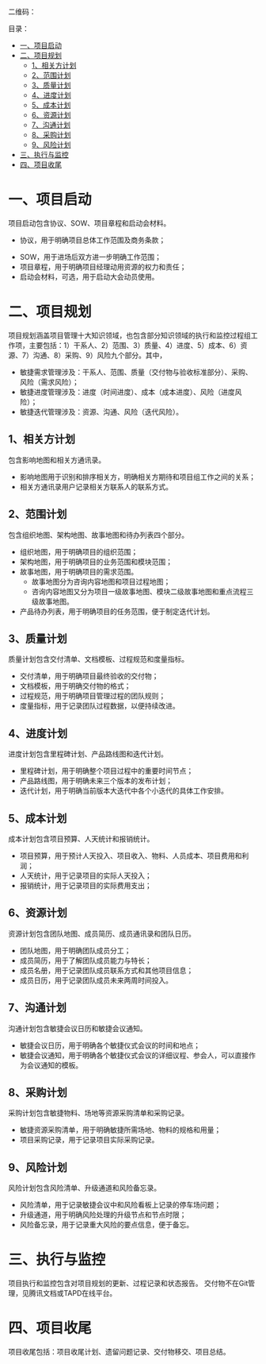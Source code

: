 二维码：

目录：
- [一、项目启动](#一项目启动)
- [二、项目规划](#二项目规划)
  - [1、相关方计划](#1相关方计划)
  - [2、范围计划](#2范围计划)
  - [3、质量计划](#3质量计划)
  - [4、进度计划](#4进度计划)
  - [5、成本计划](#5成本计划)
  - [6、资源计划](#6资源计划)
  - [7、沟通计划](#7沟通计划)
  - [8、采购计划](#8采购计划)
  - [9、风险计划](#9风险计划)
- [三、执行与监控](#三执行与监控)
- [四、项目收尾](#四项目收尾)

# 一、项目启动
项目启动包含协议、SOW、项目章程和启动会材料。
- 协议，用于明确项目总体工作范围及商务条款；
* SOW，用于进场后双方进一步明确工作范围；
* 项目章程，用于明确项目经理动用资源的权力和责任；
* 启动会材料，可选，用于启动大会动员使用。

# 二、项目规划
项目规划涵盖项目管理十大知识领域，也包含部分知识领域的执行和监控过程组工作项，主要包括：1）干系人、2）范围、3）质量、4）进度、5）成本、6）资源、7）沟通、8）采购、9）风险九个部分。其中，
- 敏捷需求管理涉及：干系人、范围、质量（交付物与验收标准部分）、采购、风险（需求风险）；
- 敏捷进度管理涉及：进度（时间进度）、成本（成本进度）、风险（进度风险）；
- 敏捷迭代管理涉及：资源、沟通、风险（迭代风险）。

## 1、相关方计划
包含影响地图和相关方通讯录。
- 影响地图用于识别和排序相关方，明确相关方期待和项目组工作之间的关系；
- 相关方通讯录用户记录相关方联系人的联系方式。

## 2、范围计划
包含组织地图、架构地图、故事地图和待办列表四个部分。
- 组织地图，用于明确项目的组织范围；
- 架构地图，用于明确项目的业务范围和模块范围；
- 故事地图，用于明确项目的需求范围。
  - 故事地图分为咨询内容地图和项目过程地图；
  - 咨询内容地图又分为项目一级故事地图、模块二级故事地图和重点流程三级故事地图。
- 产品待办列表，用于明确项目的任务范围，便于制定迭代计划。

## 3、质量计划
质量计划包含交付清单、文档模板、过程规范和度量指标。
- 交付清单，用于明确项目最终验收的交付物；
- 文档模板，用于明确交付物的格式；
- 过程规范，用于明确项目管理过程的团队规则；
- 度量指标，用于记录团队过程数据，以便持续改进。

## 4、进度计划
进度计划包含里程碑计划、产品路线图和迭代计划。
- 里程碑计划，用于明确整个项目过程中的重要时间节点；
- 产品路线图，用于明确未来三个版本的发布计划；
- 迭代计划，用于明确当前版本大迭代中各个小迭代的具体工作安排。

## 5、成本计划
成本计划包含项目预算、人天统计和报销统计。
- 项目预算，用于预计人天投入、项目收入、物料、人员成本、项目费用和利润；
- 人天统计，用于记录项目的实际人天投入；
- 报销统计，用于记录项目的实际费用支出；

## 6、资源计划
资源计划包含团队地图、成员简历、成员通讯录和团队日历。
- 团队地图，用于明确团队成员分工；
- 成员简历，用于了解团队成员能力与特长；
- 成员名册，用于记录团队成员联系方式和其他项目信息；
- 成员日历，用于记录团队成员未来两周时间投入。

## 7、沟通计划
沟通计划包含敏捷会议日历和敏捷会议通知。
- 敏捷会议日历，用于明确各个敏捷仪式会议的时间和地点；
- 敏捷会议通知，用于明确各个敏捷仪式会议的详细议程、参会人，可以直接作为会议通知的模板。

## 8、采购计划
采购计划包含敏捷物料、场地等资源采购清单和采购记录。
- 敏捷资源采购清单，用于明确敏捷所需场地、物料的规格和用量；
- 项目采购记录，用于记录项目实际采购记录。

## 9、风险计划
风险计划包含风险清单、升级通道和风险备忘录。
- 风险清单，用于记录敏捷会议中和风险看板上记录的停车场问题；
- 升级通道，用于明确风险处理的升级节点和节点时限；
- 风险备忘录，用于记录重大风险的要点信息，便于备忘。

# 三、执行与监控
项目执行和监控包含对项目规划的更新、过程记录和状态报告。
交付物不在Git管理，见腾讯文档或TAPD在线平台。

# 四、项目收尾
项目收尾包括：项目收尾计划、遗留问题记录、交付物移交、项目总结。